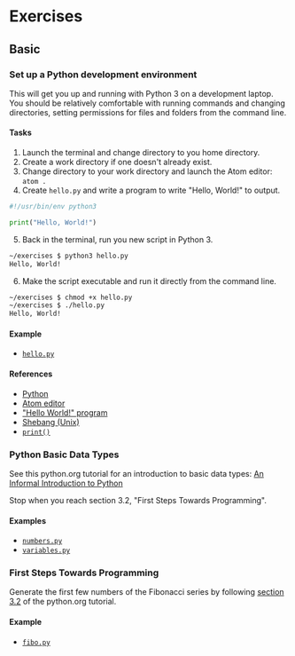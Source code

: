 # Exercises

## Basic

### Set up a Python development environment

This will get you up and running with Python 3 on a development laptop. You should be relatively comfortable with running commands and changing directories, setting permissions for files and folders from the command line.

#### Tasks

1. Launch the terminal and change directory to you home directory.
2. Create a work directory if one doesn't already exist.
3. Change directory to your work directory and launch the Atom editor: `atom .`
4. Create `hello.py` and write a program to write "Hello, World!" to output.

  ```python
  #!/usr/bin/env python3

  print("Hello, World!")
  ```

5. Back in the terminal, run you new script in Python 3.

  ```sh
  ~/exercises $ python3 hello.py
  Hello, World!
  ```

6. Make the script executable and run it directly from the command line.

  ```sh
  ~/exercises $ chmod +x hello.py
  ~/exercises $ ./hello.py
  Hello, World!
  ```

#### Example

- [`hello.py`](basic/hello.py)

#### References

- [Python](https://www.python.org)
- [Atom editor](https://atom.io)
- ["Hello World!" program](https://en.wikipedia.org/wiki/%22Hello,_World!%22_program)
- [Shebang (Unix)](https://en.wikipedia.org/wiki/Shebang_(Unix))
- [`print()`](https://docs.python.org/3.5/library/functions.html#print)

### Python Basic Data Types

See this python.org tutorial for an introduction to basic data types: [An Informal Introduction to Python](https://docs.python.org/3/tutorial/introduction.html)

Stop when you reach section 3.2, "First Steps Towards Programming".

#### Examples
- [`numbers.py`](basic/numbers.py)
- [`variables.py`](basic/variables.py)

### First Steps Towards Programming

Generate the first few numbers of the Fibonacci series by following [section 3.2](https://docs.python.org/3/tutorial/introduction.html#first-steps-towards-programming) of the python.org tutorial.

#### Example
- [`fibo.py`](basic/fibo.py)
